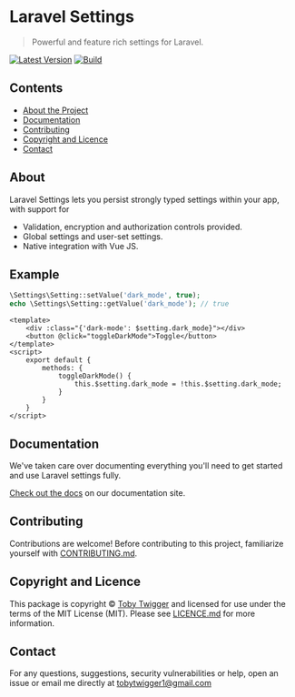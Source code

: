 # Laravel Settings
> Powerful and feature rich settings for Laravel.

[![Latest Version](https://img.shields.io/github/v/release/tobytwigger/laravel-settings?label=Latest%20Version&sort=semver&style=plastic)](https://github.com/tobytwigger/laravel-settings/releases)
[![Build](https://github.com/tobytwigger/laravel-settings/actions/workflows/build-status.yml/badge.svg?branch=develop)](https://github.com/tobytwigger/laravel-settings/actions/workflows/build-status.yml)

## Contents

* [About the Project](#about)
* [Documentation](#documentation)
* [Contributing](#contributing)
* [Copyright and Licence](#copyright-and-licence)
* [Contact](#contact)

## About

Laravel Settings lets you persist strongly typed settings within your app, with support for
- Validation, encryption and authorization controls provided.
- Global settings and user-set settings.
- Native integration with Vue JS.

## Example

```php
\Settings\Setting::setValue('dark_mode', true);
echo \Settings\Setting::getValue('dark_mode'); // true
```

```vue
<template>
    <div :class="{'dark-mode': $setting.dark_mode}"></div>
    <button @click="toggleDarkMode">Toggle</button>
</template>
<script>
    export default {
        methods: {
            toggleDarkMode() {
                this.$setting.dark_mode = !this.$setting.dark_mode;
            }
        }
    }
</script>
```

## Documentation

We've taken care over documenting everything you'll need to get started and use Laravel settings fully.

[Check out the docs](https://tobytwigger.github.io/laravel-settings) on our documentation site.

[comment]: <> (To build them locally, you'll need to have ruby &#40;we'd recommend using rbenv&#41; and the gem bundler &#40;https://bundler.io/&#41; installed. Run `bundle install && bundle exec jekyll serve` in the docs folder.)

## Contributing

Contributions are welcome! Before contributing to this project, familiarize
yourself with [CONTRIBUTING.md](CONTRIBUTING.md).

## Copyright and Licence

This package is copyright © [Toby Twigger](https://github.com/tobytwigger)
and licensed for use under the terms of the MIT License (MIT). Please see
[LICENCE.md](LICENCE.md) for more information.

## Contact

For any questions, suggestions, security vulnerabilities or help, open an issue or email me directly at [tobytwigger1@gmail.com](mailto:tobytwigger1@gmail.com)
